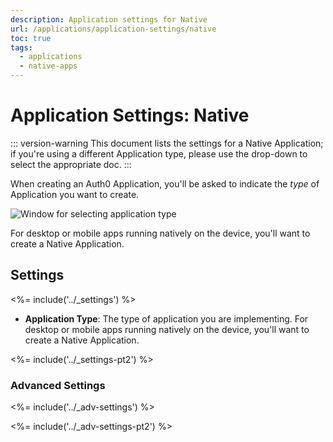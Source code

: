 ```yaml
---
description: Application settings for Native
url: /applications/application-settings/native
toc: true
tags:
  - applications
  - native-apps
---
```


# Application Settings: Native

::: version-warning
This document lists the settings for a Native Application; if you're using a different Application type, please use the drop-down to select the appropriate doc.
:::

When creating an Auth0 Application, you'll be asked to indicate the *type* of Application you want to create. 

![Window for selecting application type](/media/articles/clients/create-clients.png)

For desktop or mobile apps running natively on the device, you'll want to create a Native Application.

## Settings

<%= include('../_settings') %>

- **Application Type**: The type of application you are implementing. For desktop or mobile apps running natively on the device, you'll want to create a Native Application.

<%= include('../_settings-pt2') %>

### Advanced Settings

<%= include('../_adv-settings') %>

<%= include('../_adv-settings-pt2') %>
